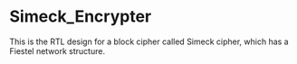 # Simeck_Encrypter
This is the RTL design for a block cipher called Simeck cipher, which has a Fiestel network structure.

